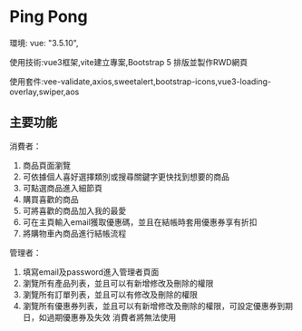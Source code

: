 # Ping Pong

環境: vue: "3.5.10",  

使用技術:vue3框架,vite建立專案,Bootstrap 5 排版並製作RWD網頁  

使用套件:vee-validate,axios,sweetalert,bootstrap-icons,vue3-loading-overlay,swiper,aos  

## 主要功能　

消費者：　　

1. 商品頁面瀏覽
2. 可依據個人喜好選擇類別或搜尋關鍵字更快找到想要的商品
3. 可點選商品進入細節頁
4. 購買喜歡的商品
5. 可將喜歡的商品加入我的最愛
6. 可在主頁輸入email獲取優惠碼，並且在結帳時套用優惠券享有折扣
7. 將購物車內商品進行結帳流程


管理者：　　

1. 填寫email及password進入管理者頁面
2. 瀏覽所有產品列表，並且可以有新增修改及刪除的權限
3. 瀏覽所有訂單列表，並且可以有修改及刪除的權限
4. 瀏覽所有優惠券列表，並且可以有新增修改及刪除的權限，可設定優惠券到期日，如過期優惠券及失效 消費者將無法使用
